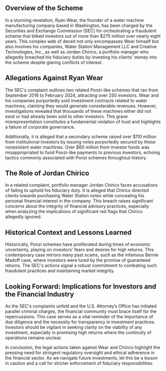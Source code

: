 ## Overview of the Scheme

In a stunning revelation, Ryan Wear, the founder of a water machine manufacturing company based in Washington, has been charged by the Securities and Exchange Commission (SEC) for orchestrating a fraudulent scheme that bilked investors out of more than $275 million over nearly eight years. This complex web of deceit not only encompasses Wear himself but also involves his companies, Water Station Management LLC and Creative Technologies, Inc., as well as Jordan Chirico, a portfolio manager who allegedly breached his fiduciary duties by investing his clients' money into the scheme despite glaring conflicts of interest.

## Allegations Against Ryan Wear

The SEC's complaint outlines two related Ponzi-like schemes that ran from September 2016 to February 2024, attracting over 250 investors. Wear and his companies purportedly sold investment contracts related to water machines, claiming they would generate considerable revenues. However, investigations revealed that thousands of these machines either did not exist or had already been sold to other investors. This grave misrepresentation constitutes a fundamental violation of trust and highlights a failure of corporate governance.

Additionally, it is alleged that a secondary scheme raised over $110 million from institutional investors by issuing notes purportedly secured by these nonexistent water machines. Over $60 million from investor funds was misappropriated to fund Ponzi-like payments to previous investors, echoing tactics commonly associated with Ponzi schemes throughout history.

## The Role of Jordan Chirico

In a related complaint, portfolio manager Jordan Chirico faces accusations of failing to uphold his fiduciary duty. It is alleged that Chirico directed clients towards purchasing Water Station notes while concealing his personal financial interest in the company. This breach raises significant concerns about the integrity of financial advisory practices, especially when analyzing the implications of significant red flags that Chirico allegedly ignored.

## Historical Context and Lessons Learned

Historically, Ponzi schemes have proliferated during times of economic uncertainty, playing on investors' fears and desires for high returns. This contemporary case mirrors many past scams, such as the infamous Bernie Madoff case, where investors were lured by the promise of guaranteed returns. The SEC's actions signal a robust commitment to combating such fraudulent practices and maintaining market integrity.

## Looking Forward: Implications for Investors and the Financial Industry

As the SEC's complaints unfold and the U.S. Attorney’s Office has initiated parallel criminal charges, the financial community must brace itself for the repercussions. This case serves as a vital reminder of the importance of due diligence and the necessity for transparency in investment practices. Investors should be vigilant in seeking clarity on the viability of any investment, especially in promising high returns where the continuity of operations remains unclear.

In conclusion, the legal actions taken against Wear and Chirico highlight the pressing need for stringent regulatory oversight and ethical adherence in the financial sector. As we navigate future investments, let this be a lesson in caution and a call for stricter enforcement of fiduciary responsibilities.